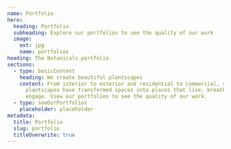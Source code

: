 ```yaml
---
name: Portfolio
hero:
  heading: Portfolio
  subheading: Explore our portfolios to see the quality of our work
  image:
    ext: jpg
    name: portfolios
heading: The Botanicals portfolio
sections:
  - type: basicContent
    heading: We create beautiful plantscapes
    content: From interior to exterior and residential to commercial, see how our
      plantscapes have transformed spaces into places that live, breathe, and
      engage. View our portfolios to see the quality of our work.
  - type: seeOurPortfolios
    placeholder: placeholder
metadata:
  title: Portfolio
  slug: portfolio
  titleOverwrite: true
---
```


